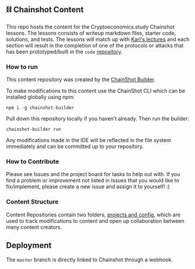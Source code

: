 ## ⛓ Chainshot Content 

This repo hosts the content for the Cryptoeconomics.study Chainshot lessons. The lessons consists of writeup markdown files, starter code, solutions, and tests. The lessons will match up with [Karl's lectures](https://www.youtube.com/channel/UCGagQMCWglF-oGt8HKZfHNg/videos) and each section will result in the completion of one of the protocols or attacks that has been prototyped/built in the `code` [repository](https://github.com/cryptoeconomics-study/code/).


### How to run
This content repository was created by the [ChainShot Builder](https://github.com/ChainShot/Builder).

To make modifications to this content use the ChainShot CLI which can be installed globally using npm:

```
npm i -g chainshot-builder
```

Pull down this repository locally if you haven't already. Then run the builder:

```
chainshot-builder run
```

Any modifications made in the IDE will be reflected in the file system immediately and can be
committed up to your repository.

### How to Contribute
Please see Issues and the project board for tasks to help out with. If you find a problem or improvement not listed in Issues that you would like to fix/implement, please create a new issue and assign it to yourself! :)

### Content Structure

Content Repositories contain two folders, [projects and config](https://chainshotbuilder.readthedocs.io/en/latest/content.html#structure), which are used to track modifications to content and open up collaboration between many content creators.

## Deployment
The `master` branch is directly linked to Chainshot through a webhook. 
